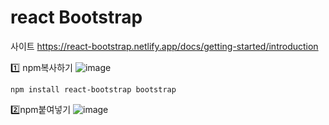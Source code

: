 # react Bootstrap
사이트 https://react-bootstrap.netlify.app/docs/getting-started/introduction

1️⃣ npm복사하기 
![image](https://github.com/yunshinhee/node-js/assets/145514638/dfdd4b5b-7979-47f7-92e5-f06cfcb6db54)

```
npm install react-bootstrap bootstrap
```

2️⃣npm붙여넣기
![image](https://github.com/yunshinhee/node-js/assets/145514638/2eff31ae-c901-4cdd-8b55-63659a32c8bb)
